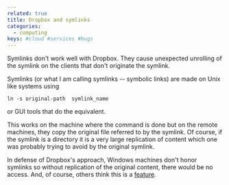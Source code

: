 ```yaml
---
related: true
title: Dropbox and symlinks
categories:
  - computing
keys: #cloud #services #bugs
---
```

Symlinks don't work well with Dropbox. They cause unexpected unrolling of the
symlink on the clients that don't originate the symlink.

Symlinks (or what I am calling symlinks -- symbolic links) are made on Unix
like systems using

    ln -s original-path  symlink_name

or GUI tools that do the equivalent.

This works on the machine where the command is done but on the remote
machines, they copy the original file referred to by the symlink. Of course,
if the symlink is a directory it is a very large replication of content which
one was probably trying to avoid by the original symlink.

In defense of Dropbox's approach, Windows machines don't honor symlinks so
without replication of the original content, there would be no access. And, of
course, others think this is a [feature][1].

[1]: http://wiki.dropbox.com/TipsAndTricks/SyncOtherFolders


